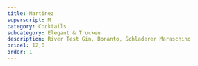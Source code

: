 ```yaml
---
title: Martinez
superscript: M
category: Cocktails
subcategory: Elegant & Trocken
description: River Test Gin, Bonanto, Schladerer Maraschino
price1: 12,0
order: 1
---
```

